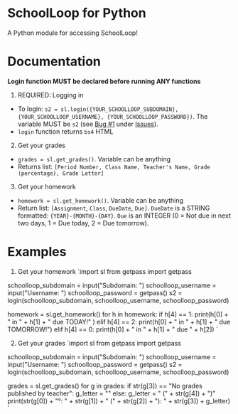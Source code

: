 # SchoolLoop for Python
A Python module for accessing SchoolLoop!

# Documentation
**Login function MUST be declared before running ANY functions**

1. REQUIRED: Logging in
* To login: `s2 = sl.login({YOUR_SCHOOLLOOP_SUBDOMAIN}, {YOUR_SCHOOLLOOP_USERNAME}, {YOUR_SCHOOLLOOP_PASSWORD})`. The variable MUST be `s2` (see [Bug #1](https://github.com/hkamran80/schoolloop-python/issues/1) under [Issues](https://github.com/hkamran80/schoolloop-python/issues)).
* `login` function returns `bs4` HTML
2. Get your grades
* `grades = sl.get_grades()`. Variable can be anything
* Returns list: `[Period Number, Class Name, Teacher's Name, Grade (percentage), Grade Letter]`
3. Get your homework
* `homework = sl.get_homework()`. Variable can be anything
* Return list: `[Assignment`, `Class`, `DueDate`, `Due]`. `DueDate` is a STRING formatted: `{YEAR}-{MONTH}-{DAY}`. `Due` is an INTEGER (0 = Not due in next two days, 1 = Due today, 2 = Due tomorrow).

# Examples
1. Get your homework
`import sl
from getpass import getpass

schoolloop_subdomain = input("Subdomain: ")
schoolloop_username = input("Username: ")
schoolloop_password = getpass()
s2 = login(schoolloop_subdomain, schoolloop_username, schoolloop_password)

homework = sl.get_homework()
for h in homework:
  if h[4] == 1:
    print(h[0] + " in " + h[1] + " due TODAY!" )
  elif h[4] == 2:
    print(h[0] + " in " + h[1] + " due TOMORROW!")
  elif h[4] == 0:
    print(h[0] + " in " + h[1] + " due " + h[2])
`

2. Get your grades
`import sl
from getpass import getpass

schoolloop_subdomain = input("Subdomain: ")
schoolloop_username = input("Username: ")
schoolloop_password = getpass()
s2 = login(schoolloop_subdomain, schoolloop_username, schoolloop_password)

grades = sl.get_grades()
for g in grades:
   if str(g[3]) == "No grades published by teacher":
      g_letter = ""
   else:
      g_letter = " (" + str(g[4]) + ")"
   print(str(g[0]) + "°: " + str(g[1]) + " (" + str(g[2]) + "): " + str(g[3]) + g_letter)
`
